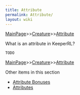 ```yaml
---
title: Attribute
permalink: Attribute/
layout: wiki
---
```


[MainPage](/keeperrl_wiki/ "wikilink")>>[Creature](/keeperrl_wiki/Creature_Guide "wikilink")>>[Attribute](/keeperrl_wiki/Attribute "wikilink")

What is an attribute in KeeperRL?

	TODO

[MainPage](/keeperrl_wiki/ "wikilink")>>[Creature](/keeperrl_wiki/Creature_Guide "wikilink")>>[Attribute](/keeperrl_wiki/Attribute "wikilink")

Other items in this section
-    [Attribute Bonuses](/keeperrl_wiki/Attribute_Bonuses "wikilink")
-    [Attributes](/keeperrl_wiki/Attributes "wikilink")
